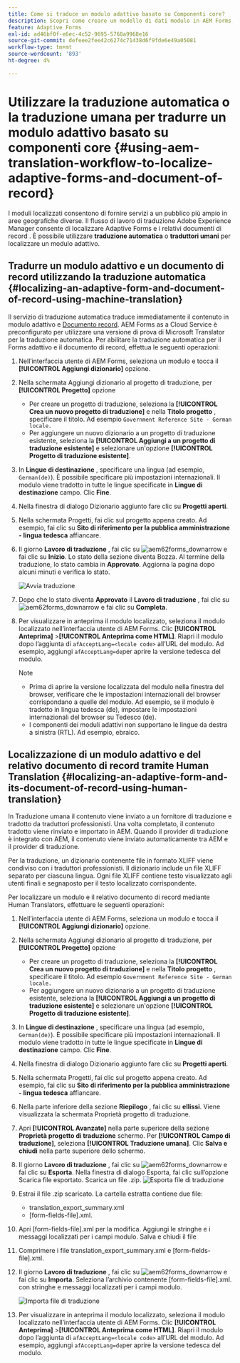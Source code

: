 ```yaml
---
title: Come si traduce un modulo adattivo basato su Componenti core?
description: Scopri come creare un modello di dati modulo in AEM Forms, testare il modello con dati e servizi di esempio e configurare varie opzioni per un modello.
feature: Adaptive Forms
exl-id: ad46bf0f-e6ec-4c52-9695-5768a9968e16
source-git-commit: defeee2fee42c6274c71438d6f9fde6e49a05081
workflow-type: tm+mt
source-wordcount: '893'
ht-degree: 4%

---
```


# Utilizzare la traduzione automatica o la traduzione umana per tradurre un modulo adattivo basato su componenti core {#using-aem-translation-workflow-to-localize-adaptive-forms-and-document-of-record}

I moduli localizzati consentono di fornire servizi a un pubblico più ampio in aree geografiche diverse. Il flusso di lavoro di traduzione Adobe Experience Manager consente di localizzare Adaptive Forms e i relativi documenti di record . È possibile utilizzare **traduzione automatica** o **traduttori umani** per localizzare un modulo adattivo.

## Tradurre un modulo adattivo e un documento di record utilizzando la traduzione automatica {#localizing-an-adaptive-form-and-document-of-record-using-machine-translation}

Il servizio di traduzione automatica traduce immediatamente il contenuto in modulo adattivo e [Documento record](/help/forms/generate-document-of-record-core-components.md). AEM Forms as a Cloud Service è preconfigurato per utilizzare una versione di prova di Microsoft Translator per la traduzione automatica. Per abilitare la traduzione automatica per il Forms adattivo e il documento di record, effettua le seguenti operazioni:

1. Nell’interfaccia utente di AEM Forms, seleziona un modulo e tocca il **[!UICONTROL Aggiungi dizionario]** opzione.
1. Nella schermata Aggiungi dizionario al progetto di traduzione, per **[!UICONTROL Progetto]** opzione

   * Per creare un progetto di traduzione, seleziona la **[!UICONTROL Crea un nuovo progetto di traduzione]** e nella **Titolo progetto** , specificare il titolo. Ad esempio `Government Reference Site - German locale.`
   * Per aggiungere un nuovo dizionario a un progetto di traduzione esistente, seleziona la **[!UICONTROL Aggiungi a un progetto di traduzione esistente]** e selezionare un&#39;opzione **[!UICONTROL Progetto di traduzione esistente]**.
1. In **Lingue di destinazione** , specificare una lingua (ad esempio, `German(de)`). È possibile specificare più impostazioni internazionali. Il modulo viene tradotto in tutte le lingue specificate in **Lingue di destinazione** campo. Clic **Fine**.
1. Nella finestra di dialogo Dizionario aggiunto fare clic su **Progetti aperti**.
1. Nella schermata Progetti, fai clic sul progetto appena creato. Ad esempio, fai clic su **Sito di riferimento per la pubblica amministrazione - lingua tedesca** affiancare.
1. Il giorno **Lavoro di traduzione** , fai clic su ![aem62forms_downarrow](assets/aem62forms_downarrow.png) e fai clic su **Inizio**. Lo stato della sezione diventa Bozza. Al termine della traduzione, lo stato cambia in **Approvato**. Aggiorna la pagina dopo alcuni minuti e verifica lo stato.

   ![Avvia traduzione](/help/forms/assets/adaptive-forms-core-components-start-translation.png)
1. Dopo che lo stato diventa **Approvato** il **Lavoro di traduzione** , fai clic su ![aem62forms_downarrow](assets/aem62forms_downarrow.png) e fai clic su **Completa**.

1. Per visualizzare in anteprima il modulo localizzato, seleziona il modulo localizzato nell’interfaccia utente di AEM Forms. Clic **[!UICONTROL Anteprima]** >**[!UICONTROL Anteprima come HTML]**. Riapri il modulo dopo l’aggiunta di `afAcceptLang=<locale code>` all’URL del modulo. Ad esempio, aggiungi `afAcceptLang=de`per aprire la versione tedesca del modulo.


   >[!NOTE]
   >
   >* Prima di aprire la versione localizzata del modulo nella finestra del browser, verificare che le impostazioni internazionali del browser corrispondano a quelle del modulo. Ad esempio, se il modulo è tradotto in lingua tedesca (de), impostare le impostazioni internazionali del browser su Tedesco (de).
   >* I componenti dei moduli adattivi non supportano le lingue da destra a sinistra (RTL). Ad esempio, ebraico.

<!-- 
   Along with the Adaptive form, the auto-generated document of record is also localized.

   For more information on Document of Record settings and configuration, see:

   [Document of Record Template](/help/forms/using/generate-document-of-record-for-non-xfa-based-adaptive-forms.md#p-document-of-record-template-configuration-p)

   [Document of Record settings](/help/forms/using/generate-document-of-record-for-non-xfa-based-adaptive-forms.md#p-document-of-record-settings-p)

1. [Customize the branding information of the document of record](/help/forms/using/generate-document-of-record-for-non-xfa-based-adaptive-forms.md) and ensure that the browser locale is set to the same language to which you have localized the Adaptive Form using machine language. The browser locale helps localize the branding information in the document of record.
1. To view the localized document of record, tap Generate Preview. The document of record PDF is generated and opened in a new tab in your browser.

-->

## Localizzazione di un modulo adattivo e del relativo documento di record tramite Human Translation {#localizing-an-adaptive-form-and-its-document-of-record-using-human-translation}

In Traduzione umana il contenuto viene inviato a un fornitore di traduzione e tradotto da traduttori professionisti. Una volta completato, il contenuto tradotto viene rinviato e importato in AEM. Quando il provider di traduzione è integrato con AEM, il contenuto viene inviato automaticamente tra AEM e il provider di traduzione.

Per la traduzione, un dizionario contenente file in formato XLIFF viene condiviso con i traduttori professionisti. Il dizionario include un file XLIFF separato per ciascuna lingua. Ogni file XLIFF contiene testo visualizzato agli utenti finali e segnaposto per il testo localizzato corrispondente.

Per localizzare un modulo e il relativo documento di record mediante Human Translators, effettuare le seguenti operazioni:

1. Nell’interfaccia utente di AEM Forms, seleziona un modulo e tocca il **[!UICONTROL Aggiungi dizionario]** opzione.
1. Nella schermata Aggiungi dizionario al progetto di traduzione, per **[!UICONTROL Progetto]** opzione

   * Per creare un progetto di traduzione, seleziona la **[!UICONTROL Crea un nuovo progetto di traduzione]** e nella **Titolo progetto** , specificare il titolo. Ad esempio `Government Reference Site - German locale.`
   * Per aggiungere un nuovo dizionario a un progetto di traduzione esistente, seleziona la **[!UICONTROL Aggiungi a un progetto di traduzione esistente]** e selezionare un&#39;opzione **[!UICONTROL Progetto di traduzione esistente]**.
1. In **Lingue di destinazione** , specificare una lingua (ad esempio, `German(de)`). È possibile specificare più impostazioni internazionali. Il modulo viene tradotto in tutte le lingue specificate in **Lingue di destinazione** campo. Clic **Fine**.
1. Nella finestra di dialogo Dizionario aggiunto fare clic su **Progetti aperti**.
1. Nella schermata Progetti, fai clic sul progetto appena creato. Ad esempio, fai clic su **Sito di riferimento per la pubblica amministrazione - lingua tedesca** affiancare.
1. Nella parte inferiore della sezione **Riepilogo** , fai clic su **ellissi**. Viene visualizzata la schermata Proprietà progetto di traduzione.
1. Apri **[!UICONTROL Avanzate]** nella parte superiore della sezione **Proprietà progetto di traduzione** schermo. Per **[!UICONTROL Campo di traduzione]**, seleziona **[!UICONTROL Traduzione umana]**. Clic **Salva e chiudi** nella parte superiore dello schermo.
1. Il giorno **Lavoro di traduzione** , fai clic su ![aem62forms_downarrow](assets/aem62forms_downarrow.png) e fai clic su **Esporta**. Nella finestra di dialogo Esporta, fai clic sull’opzione Scarica file esportato. Scarica un file .zip.
   ![Esporta file di traduzione](/help/forms/assets/adaptive-forms-core-components-start-translation-export.png)
1. Estrai il file .zip scaricato. La cartella estratta contiene due file:
   * translation_export_summary.xml
   * [form-fields-file].xml.
1. Apri [form-fields-file].xml per la modifica. Aggiungi le stringhe e i messaggi localizzati per i campi modulo. Salva e chiudi il file 
1. Comprimere i file translation_export_summary.xml e [form-fields-file].xml.
1. Il giorno **Lavoro di traduzione** , fai clic su ![aem62forms_downarrow](assets/aem62forms_downarrow.png) e fai clic su **Importa**. Seleziona l’archivio contenente [form-fields-file].xml. con stringhe e messaggi localizzati per i campi modulo.

   ![Importa file di traduzione](/help/forms/assets/adaptive-forms-core-components-start-translation-import.png)

1. Per visualizzare in anteprima il modulo localizzato, seleziona il modulo localizzato nell’interfaccia utente di AEM Forms. Clic **[!UICONTROL Anteprima]** >**[!UICONTROL Anteprima come HTML]**. Riapri il modulo dopo l’aggiunta di `afAcceptLang=<locale code>` all’URL del modulo. Ad esempio, aggiungi `afAcceptLang=de`per aprire la versione tedesca del modulo.
